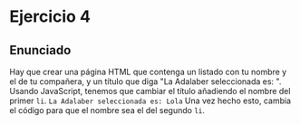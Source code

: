 # Ejercicio 4

## Enunciado

Hay que crear una página HTML que contenga un listado con tu nombre y el de tu compañera, y un título que diga "La Adalaber seleccionada es: ". Usando JavaScript, tenemos que cambiar el título añadiendo el nombre del primer `li`.
`La Adalaber seleccionada es: Lola`
Una vez hecho esto, cambia el código para que el nombre sea el del segundo `li`.

